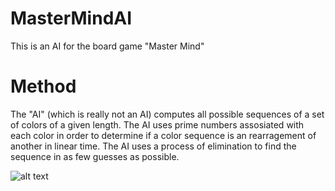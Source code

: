 # MasterMindAI
This is an AI for the board game "Master Mind"

# Method
The "AI" (which is really not an AI) computes all possible sequences of a set of colors of a given length. The AI uses prime numbers assosiated with each color in order to determine if a color sequence is an rearragement of another in linear time. The AI uses a process of elimination to find the sequence in as few guesses as possible.

![alt text](http://www.theboardgamefamily.com/wp-content/uploads/2011/03/Mastermind-11.jpg)
